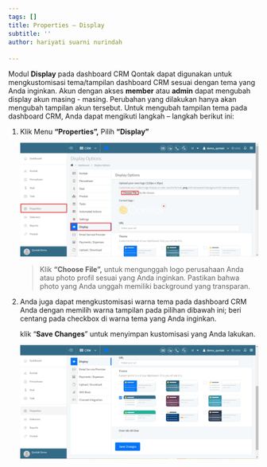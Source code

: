 ```yaml
---
tags: []
title: Properties – Display
subtitle: ''
author: hariyati suarni nurindah

---
```

Modul **Display** pada dashboard CRM Qontak dapat digunakan untuk mengkustomisasi tema/tampilan dashboard CRM sesuai dengan tema yang Anda inginkan. Akun dengan akses **member** atau **admin** dapat mengubah display akun masing - masing. Perubahan yang dilakukan hanya akan mengubah tampilan akun tersebut. Untuk mengubah tampilan tema pada dashboard CRM, Anda dapat mengikuti langkah – langkah berikut ini:

1. Klik Menu **“Properties”,** Pilih **“Display”**

   ![](/uploads/properties-display1.PNG)

   > Klik **“Choose File”,** untuk mengunggah logo perusahaan Anda atau photo profil sesuai  yang Anda inginkan. Pastikan bahwa photo yang Anda unggah memiliki background yang transparan.
2. Anda juga dapat mengkustomisasi warna tema pada dashboard CRM Anda dengan memilih warna tampilan pada pilihan dibawah ini; beri centang pada checkbox di warna tema yang Anda inginkan.

   klik “**Save Changes**” untuk menyimpan kustomisasi yang Anda lakukan.

   ![](/uploads/properties-display2.PNG)
